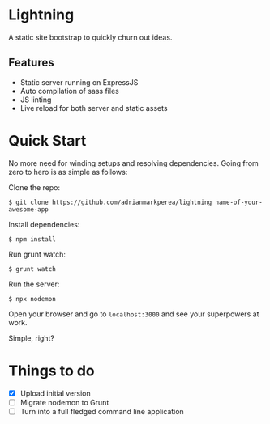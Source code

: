 # Lightning
A static site bootstrap to quickly churn out ideas.

## Features
- Static server running on ExpressJS
- Auto compilation of sass files
- JS linting
- Live reload for both server and static assets

# Quick Start
No more need for winding setups and resolving dependencies. Going from zero to hero is as simple as follows:

Clone the repo:

``` $ git clone https://github.com/adrianmarkperea/lightning name-of-your-awesome-app ```

Install dependencies:

``` $ npm install ```

Run grunt watch:

``` $ grunt watch ```

Run the server:

``` $ npx nodemon ```

Open your browser and go to `localhost:3000` and see your superpowers at work.

Simple, right?

# Things to do
- [x] Upload initial version
- [ ] Migrate nodemon to Grunt
- [ ] Turn into a full fledged command line application
